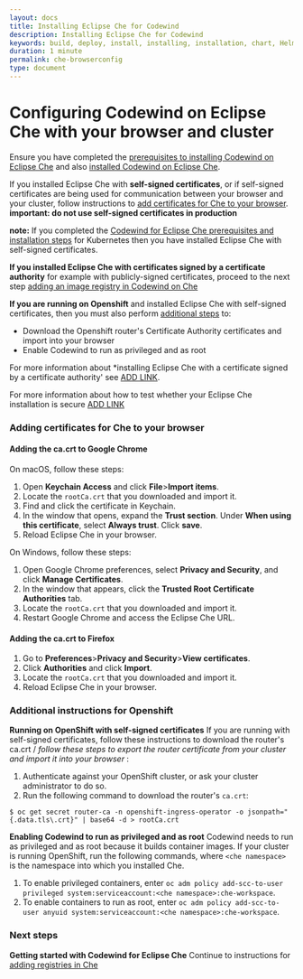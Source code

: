 ```yaml
---
layout: docs
title: Installing Eclipse Che for Codewind
description: Installing Eclipse Che for Codewind
keywords: build, deploy, install, installing, installation, chart, Helm, develop, cloud, public cloud, services, command line, cli, command, start, stop, update, open, delete, options, operation, devops, OpenShift, OKD
duration: 1 minute
permalink: che-browserconfig
type: document
---
```

# Configuring Codewind on Eclipse Che with your browser and cluster

Ensure you have completed the [prerequisites to installing Codewind on Eclipse Che](./che-installinfo.html#prerequisites) and also [installed Codewind on Eclipse Che](./che-installinfo.html#choose-from-the-following-instructions).

If you installed Eclipse Che with **self-signed certificates**, or if self-signed certificates are being used for communication between your browser and your cluster, follow instructions to [add certificates for Che to your browser](./che-browserconfig.html#adding-certificates-for-che-to-your-browser). **important: do not use self-signed certificates in production**

**note:** If you completed the [Codewind for Eclipse Che prerequisites and installation steps](./che-installinfo.html) for Kubernetes then you have installed Eclipse Che with self-signed certificates.

**If you installed Eclipse Che with certificates signed by a certificate authority** for example with publicly-signed certificates, proceed to the next step [adding an image registry in Codewind on Che](./che-setupregistries.html)

**If you are running on Openshift** and installed Eclipse Che with self-signed certificates, then you must also perform [additional steps](./che-browserconfig.html#additional-instructions-for-openshift) to:
- Download the Openshift router's Certificate Authority certificates and import into your browser
- Enable Codewind to run as privileged and as root

For more information about *installing Eclipse Che with a certificate signed by a certificate authority' see [ADD LINK]().

For more information about how to test whether your Eclipse Che installation is secure [ADD LINK](hhtp://myserver.com)

### Adding certificates for Che to your browser


#### Adding the ca.crt to Google Chrome

On macOS, follow these steps:

1. Open **Keychain Access** and click **File**>**Import items**.
2. Locate the `rootCa.crt` that you downloaded and import it.
3. Find and click the certificate in Keychain.
4. In the window that opens, expand the **Trust section**. Under **When using this certificate**, select **Always trust**. Click **save**.
5. Reload Eclipse Che in your browser.

On Windows, follow these steps:

1. Open Google Chrome preferences, select **Privacy and Security**, and click **Manage Certificates**.
2. In the window that appears, click the **Trusted Root Certificate Authorities** tab.
3. Locate the `rootCa.crt` that you downloaded and import it.
4. Restart Google Chrome and access the Eclipse Che URL.

#### Adding the ca.crt to Firefox

1. Go to **Preferences**>**Privacy and Security**>**View certificates**.
2. Click **Authorities** and click **Import**.
3. Locate the `rootCa.crt` that you downloaded and import it.
4. Reload Eclipse Che in your browser.

### Additional instructions for Openshift

**Running on OpenShift with self-signed certificates** If you are running with self-signed certificates, follow these instructions to download the router's ca.crt / _follow these steps to export the router certificate from your cluster and import it into your browser_ :

1. Authenticate against your OpenShift cluster, or ask your cluster administrator to do so.
2. Run the following command to download the router's `ca.crt`:
```
$ oc get secret router-ca -n openshift-ingress-operator -o jsonpath="{.data.tls\.crt}" | base64 -d > rootCa.crt
```

**Enabling Codewind to run as privileged and as root** Codewind needs to run as privileged and as root because it builds container images. If your cluster is running OpenShift, run the following commands, where `<che namespace>` is the namespace into which you installed Che.
1. To enable privileged containers, enter `oc adm policy add-scc-to-user privileged system:serviceaccount:<che namespace>:che-workspace`.
2. To enable containers to run as root, enter `oc adm policy add-scc-to-user anyuid system:serviceaccount:<che namespace>:che-workspace`.

### Next steps
**Getting started with Codewind for Eclipse Che** Continue to instructions for [adding registries in Che](./che-setupregistries.html)
